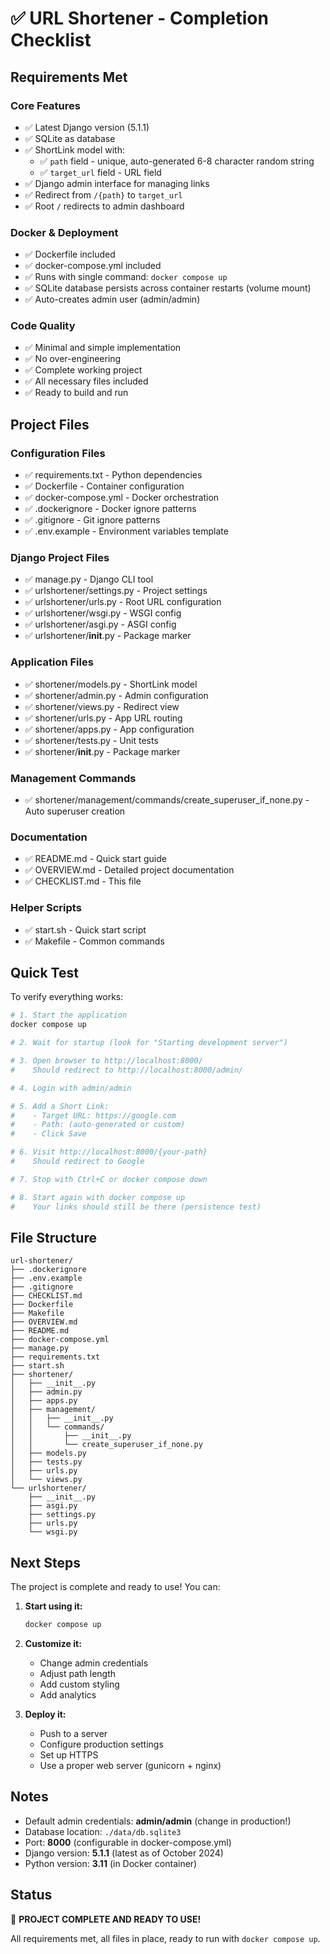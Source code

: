 # ✅ URL Shortener - Completion Checklist

## Requirements Met

### Core Features
- ✅ Latest Django version (5.1.1)
- ✅ SQLite as database
- ✅ ShortLink model with:
  - ✅ `path` field - unique, auto-generated 6-8 character random string
  - ✅ `target_url` field - URL field
- ✅ Django admin interface for managing links
- ✅ Redirect from `/{path}` to `target_url`
- ✅ Root `/` redirects to admin dashboard

### Docker & Deployment
- ✅ Dockerfile included
- ✅ docker-compose.yml included
- ✅ Runs with single command: `docker compose up`
- ✅ SQLite database persists across container restarts (volume mount)
- ✅ Auto-creates admin user (admin/admin)

### Code Quality
- ✅ Minimal and simple implementation
- ✅ No over-engineering
- ✅ Complete working project
- ✅ All necessary files included
- ✅ Ready to build and run

## Project Files

### Configuration Files
- ✅ requirements.txt - Python dependencies
- ✅ Dockerfile - Container configuration
- ✅ docker-compose.yml - Docker orchestration
- ✅ .dockerignore - Docker ignore patterns
- ✅ .gitignore - Git ignore patterns
- ✅ .env.example - Environment variables template

### Django Project Files
- ✅ manage.py - Django CLI tool
- ✅ urlshortener/settings.py - Project settings
- ✅ urlshortener/urls.py - Root URL configuration
- ✅ urlshortener/wsgi.py - WSGI config
- ✅ urlshortener/asgi.py - ASGI config
- ✅ urlshortener/__init__.py - Package marker

### Application Files
- ✅ shortener/models.py - ShortLink model
- ✅ shortener/admin.py - Admin configuration
- ✅ shortener/views.py - Redirect view
- ✅ shortener/urls.py - App URL routing
- ✅ shortener/apps.py - App configuration
- ✅ shortener/tests.py - Unit tests
- ✅ shortener/__init__.py - Package marker

### Management Commands
- ✅ shortener/management/commands/create_superuser_if_none.py - Auto superuser creation

### Documentation
- ✅ README.md - Quick start guide
- ✅ OVERVIEW.md - Detailed project documentation
- ✅ CHECKLIST.md - This file

### Helper Scripts
- ✅ start.sh - Quick start script
- ✅ Makefile - Common commands

## Quick Test

To verify everything works:

```bash
# 1. Start the application
docker compose up

# 2. Wait for startup (look for "Starting development server")

# 3. Open browser to http://localhost:8000/
#    Should redirect to http://localhost:8000/admin/

# 4. Login with admin/admin

# 5. Add a Short Link:
#    - Target URL: https://google.com
#    - Path: (auto-generated or custom)
#    - Click Save

# 6. Visit http://localhost:8000/{your-path}
#    Should redirect to Google

# 7. Stop with Ctrl+C or docker compose down

# 8. Start again with docker compose up
#    Your links should still be there (persistence test)
```

## File Structure

```
url-shortener/
├── .dockerignore
├── .env.example
├── .gitignore
├── CHECKLIST.md
├── Dockerfile
├── Makefile
├── OVERVIEW.md
├── README.md
├── docker-compose.yml
├── manage.py
├── requirements.txt
├── start.sh
├── shortener/
│   ├── __init__.py
│   ├── admin.py
│   ├── apps.py
│   ├── management/
│   │   ├── __init__.py
│   │   └── commands/
│   │       ├── __init__.py
│   │       └── create_superuser_if_none.py
│   ├── models.py
│   ├── tests.py
│   ├── urls.py
│   └── views.py
└── urlshortener/
    ├── __init__.py
    ├── asgi.py
    ├── settings.py
    ├── urls.py
    └── wsgi.py
```

## Next Steps

The project is complete and ready to use! You can:

1. **Start using it:**
   ```bash
   docker compose up
   ```

2. **Customize it:** 
   - Change admin credentials
   - Adjust path length
   - Add custom styling
   - Add analytics

3. **Deploy it:**
   - Push to a server
   - Configure production settings
   - Set up HTTPS
   - Use a proper web server (gunicorn + nginx)

## Notes

- Default admin credentials: **admin/admin** (change in production!)
- Database location: `./data/db.sqlite3`
- Port: **8000** (configurable in docker-compose.yml)
- Django version: **5.1.1** (latest as of October 2024)
- Python version: **3.11** (in Docker container)

## Status

🎉 **PROJECT COMPLETE AND READY TO USE!**

All requirements met, all files in place, ready to run with `docker compose up`.
